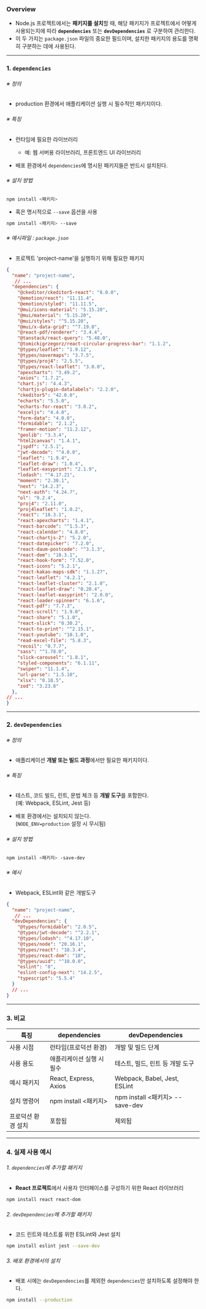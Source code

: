 ### Overview

- Node.js 프로젝트에서는 **패키지를 설치**할 때, 해당 패키지가 프로젝트에서 어떻게 사용되는지에 따라 **`dependencies`** 또는 **`devDependencies`** 로 구분하여 관리한다.
- 이 두 가지는 `package.json` 파일의 중요한 필드이며, 설치한 패키지의 용도를 명확히 구분하는 데에 사용된다.

---
### 1. `dependencies`
###### ※ 정의
- production 환경에서 애플리케이션 실행 시 필수적인 패키지이다.
###### ※ 특징
- 런타임에 필요한 라이브러리
	- 예: 웹 서버용 라이브러리, 프론트엔드 UI 라이브러리
	
- 배포 환경에서 `dependencies`에 명시된 패키지들은 반드시 설치된다.
###### ※ 설치 방법
```bash
npm install <패키지>
```
- 혹은 명시적으로 `--save` 옵션을 사용
```bash
npm install <패키지> --save 
```
###### ※ 예시파일 : `package.json`
- 프로젝트 'project-name'을 실행하기 위해 필요한 패키지
```json
{
  "name": "project-name",
   // ...
  "dependencies": {
    "@ckeditor/ckeditor5-react": "8.0.0",
    "@emotion/react": "11.11.4",
    "@emotion/styled": "11.11.5",
    "@mui/icons-material": "5.15.20",
    "@mui/material": "5.15.20",
    "@mui/styles": "^5.15.20",
    "@mui/x-data-grid": "^7.19.0",
    "@react-pdf/renderer": "3.4.4",
    "@tanstack/react-query": "5.48.0",
    "@tomickigrzegorz/react-circular-progress-bar": "1.1.2",
    "@types/leaflet": "1.9.12",
    "@types/navermaps": "3.7.5",
    "@types/proj4": "2.5.5",
    "@types/react-leaflet": "3.0.0",
    "apexcharts": "3.49.2",
    "axios": "1.7.2",
    "chart.js": "4.4.3",
    "chartjs-plugin-datalabels": "2.2.0",
    "ckeditor5": "42.0.0",
    "echarts": "5.5.0",
    "echarts-for-react": "3.0.2",
    "exceljs": "4.4.0",
    "form-data": "4.0.0",
    "formidable": "2.1.2",
    "framer-motion": "11.2.12",
    "geolib": "3.3.4",
    "html2canvas": "1.4.1",
    "jspdf": "2.5.1",
    "jwt-decode": "^4.0.0",
    "leaflet": "1.9.4",
    "leaflet-draw": "1.0.4",
    "leaflet-easyprint": "2.1.9",
    "lodash": "^4.17.21",
    "moment": "2.30.1",
    "next": "14.2.3",
    "next-auth": "4.24.7",
    "ol": "9.2.4",
    "proj4": "2.11.0",
    "proj4leaflet": "1.0.2",
    "react": "18.3.1",
    "react-apexcharts": "1.4.1",
    "react-barcode": "^1.5.3",
    "react-calendar": "4.8.0",
    "react-chartjs-2": "5.2.0",
    "react-datepicker": "7.2.0",
    "react-daum-postcode": "^3.1.3",
    "react-dom": "18.3.1",
    "react-hook-form": "7.52.0",
    "react-icons": "5.2.1",
    "react-kakao-maps-sdk": "1.1.27",
    "react-leaflet": "4.2.1",
    "react-leaflet-cluster": "2.1.0",
    "react-leaflet-draw": "0.20.4",
    "react-leaflet-easyprint": "2.0.0",
    "react-loader-spinner": "6.1.6",
    "react-pdf": "7.7.3",
    "react-scroll": "1.9.0",
    "react-share": "5.1.0",
    "react-slick": "0.30.2",
    "react-to-print": "^2.15.1",
    "react-youtube": "10.1.0",
    "read-excel-file": "5.8.3",
    "recoil": "0.7.7",
    "sass": "^1.78.0",
    "slick-carousel": "1.8.1",
    "styled-components": "6.1.11",
    "swiper": "11.1.4",
    "url-parse": "1.5.10",
    "xlsx": "0.18.5",
    "zod": "3.23.8"
  },
// ...
}
```

---
### 2. `devDependencies`
###### ※ 정의
- 애플리케이션 **개발 또는 빌드 과정**에서만 필요한 패키지이다.
###### ※ 특징
- 테스트, 코드 빌드, 린트, 문법 체크 등 **개발 도구**를 포함한다.  
    (예: Webpack, ESLint, Jest 등)

- 배포 환경에서는 설치되지 않는다.  
    (`NODE_ENV=production` 설정 시 무시됨)
###### ※ 설치 방법
```bash
npm install <패키지> -save-dev
```
###### ※ 예시
- Webpack, ESLint와 같은 개발도구
```json
{
  "name": "project-name",
   // ...
  "devDependencies": {
    "@types/formidable": "2.0.5",
    "@types/jwt-decode": "^2.2.1",
    "@types/lodash": "^4.17.10",
    "@types/node": "20.16.1",
    "@types/react": "18.3.4",
    "@types/react-dom": "18",
    "@types/uuid": "^10.0.0",
    "eslint": "8",
    "eslint-config-next": "14.2.5",
    "typescript": "5.5.4"
  }
  // ...
}
```

---
### 3. 비교
| 특징         | dependencies          | devDependencies              |
|------------|-----------------------|------------------------------|
| 사용 시점      | 런타임(프로덕션 환경)          | 개발 및 빌드 단계                   |
| 사용 용도      | 애플리케이션 실행 시 필수        | 테스트, 빌드, 린트 등 개발 도구          |
| 예시 패키지     | React, Express, Axios | Webpack, Babel, Jest, ESLint |
| 설치 명령어     | npm install <패키지>     | npm install <패키지> --save-dev |
| 프로덕션 환경 설치 | 포함됨                   | 제외됨                          |

---
### 4. **실제 사용 예시**

###### 1. `dependencies`에 추가할 패키지
- **React 프로젝트**에서 사용자 인터페이스를 구성하기 위한 React 라이브러리
```bash
npm install react react-dom
```
###### 2. `devDependencies`에 추가할 패키지
- 코드 린트와 테스트를 위한 ESLint와 Jest 설치
```bash
npm install eslint jest --save-dev
```
###### 3. 배포 환경에서의 설치
- 배포 시에는 `devDependencies`를 제외한 `dependencies`만 설치하도록 설정해야 한다.
```bash
npm install --production
```


